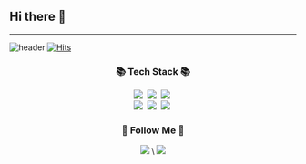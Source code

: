 ## Hi there 👋
---
![header](https://capsule-render.vercel.app/api?type=wave&color=F78181&height=300&section=header&text=KIM%20KWAN%20HUN&fontSize=90)
[![Hits](https://hits.seeyoufarm.com/api/count/incr/badge.svg?url=https%3A%2F%2Fgithub.com%2Fgjbae1212%2Fhit-counter)](https://hits.seeyoufarm.com)
<h3 align="center">📚 Tech Stack 📚</h3>
<p align="center">
<img src="https://img.shields.io/badge/Java-007396?style=flat-square&logo=Java&logoColor=white"/></a>&nbsp
  <img src="https://img.shields.io/badge/Python-3766AB?style=flat-square&logo=Python&logoColor=white"/></a>&nbsp 
  <img src="https://img.shields.io/badge/Javascript-ffb13b?style=flat-square&logo=javascript&logoColor=white"/></a>&nbsp 
  <br>
<img src="https://img.shields.io/badge/Spring-6DB33F?style=flat-square&logo=Spring&logoColor=white"/></a>&nbsp
  <img src="https://img.shields.io/badge/SpringBoot-6DB33F?style=flat-square&logo=SpringBoot&logoColor=white"/></a>&nbsp 
  <img src="https://img.shields.io/badge/Node.js-339933?style=flat-square&logo=Node.js&logoColor=white"/></a>&nbsp
  </p>
<h3 align="center">🌈 Follow Me 🌈</h3>
<p align="center">
 <a href="https://www.instagram.com/rhksgns4/"><img src="https://img.shields.io/badge/Instagram-E4405F?style=flat-square&logo=Instagram&logoColor=white&link=https://www.instagram.com/rhksgns4/"/></a>&nbsp\
   <a href="mailto:kimhyein7110@gmail.com"><img src="https://img.shields.io/badge/Gmail-d14836?style=flat-square&logo=Gmail&logoColor=white&link=rhksgns4@gmail.com"/></a>






